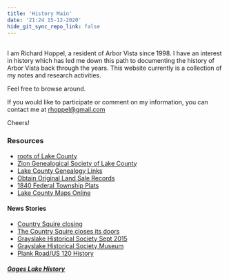 ```yaml
---
title: 'History Main'
date: '21:24 15-12-2020'
hide_git_sync_repo_link: false
---
```


<link id="linkstyle" rel='stylesheet' href='/css/av_history.css'/>

<br>
I am Richard Hoppel, a resident of Arbor Vista since 1998. I have an interest in history which has led me down this path to documenting the history of Arbor Vista back through the years. This website currently is a collection of my notes and research activities.

Feel free to browse around.

If you would like to participate or comment on my information, you can contact me at <a href="mailto:rhoppel@gmail.com">rhoppel@gmail.com</a>

Cheers!

### Resources
- [roots of Lake County ](http://sites.rootsweb.com/~ilzgs/lchist.html)
- [Zion Genealogical Society of Lake County](http://sites.rootsweb.com/~ilzgs/index.html)
- [Lake County Genealogy Links](http://sites.rootsweb.com/~ilzgs/lakelink.html)
- [Obtain Original Land Sale Records](https://cyberdriveillinois.com/departments/archives/databases/data_lan.html)
- [1840 Federal Township Plats](https://maps.lakecountyil.gov/GLO/swipe.html?x=290&y=169)
- [Lake County Maps Online](https://maps.lakecountyil.gov/mapsonline/)

#### News Stories
- [Country Squire closing](https://patch.com/illinois/grayslake/end-of-an-era-a-look-back-at-the-country-squire)
- [The Country Squire closes its doors](https://patch.com/illinois/grayslake/the-country-squire-closes-its-doors)
- [Grayslake Historical Society Sept 2015](https://grayslakehistory.org/wp-content/uploads/Sep-2015.pdf)
- [Grayslake Historical Society Museum](https://grayslakehistory.org/)
- [Plank Road/US 120 History](https://patch.com/illinois/grayslake/from-the-grayslake-historical-society-archives-plank-roads)

##### [Gages Lake History](https://sites.google.com/site/idlegages/history)
